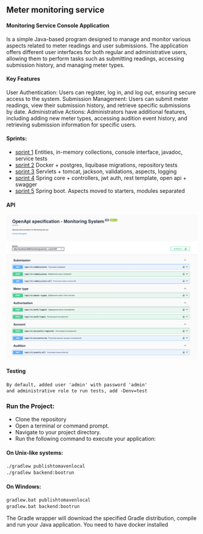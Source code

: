 ## Meter monitoring service

#### Monitoring Service Console Application
Is a simple Java-based program designed to manage and monitor various aspects related to meter readings and user submissions. The application offers different user interfaces for both regular and administrative users, allowing them to perform tasks such as submitting readings, accessing submission history, and managing meter types.

#### Key Features
User Authentication: Users can register, log in, and log out, ensuring secure access to the
system. Submission Management: Users can submit meter readings, view their submission history,
and retrieve specific submissions by date. Administrative Actions: Administrators have additional features,
including adding new meter types, accessing audition event history, and retrieving submission information for
specific users.

#### Sprints:
- <a href ="https://github.com/Muryginds/ylab-01.2024/pull/3"> sprint 1</a> Entities, in-memory collections, console interface, javadoc, service tests
- <a href ="https://github.com/Muryginds/ylab-01.2024/pull/4"> sprint 2</a> Docker + postgres, liquibase migrations, repository tests
- <a href ="https://github.com/Muryginds/ylab-01.2024/pull/5"> sprint 3</a> Servlets + tomcat, jackson, validations, aspects, logging
- <a href ="https://github.com/Muryginds/ylab-01.2024/pull/6"> sprint 4</a> Spring core + controllers, jwt auth, rest template, open api + swagger
- <a href ="https://github.com/Muryginds/ylab-01.2024/pull/7"> sprint 5</a> Spring boot. Aspects moved to starters, modules separated

#### API
![img.png](img.png)

#### Testing
    By default, added user 'admin' with password 'admin'
    and administrative role to run tests, add -Denv=test

### Run the Project:

- Clone the repository
- Open a terminal or command prompt.
- Navigate to your project directory.
- Run the following command to execute your application:

#### On Unix-like systems:

```bash
./gradlew publishtomavenlocal
./gradlew backend:bootrun
```
#### On Windows:

```bash
gradlew.bat publishtomavenlocal
gradlew.bat backend:bootrun
```
The Gradle wrapper will download the specified Gradle distribution, compile and run your Java application.
You need to have docker installed